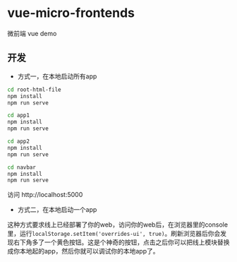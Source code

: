 # vue-micro-frontends
微前端 vue demo

## 开发

- 方式一，在本地启动所有app

```sh
cd root-html-file
npm install
npm run serve
```

```sh
cd app1
npm install
npm run serve
```

```sh
cd app2
npm install
npm run serve
```

```sh
cd navbar
npm install
npm run serve
```

访问 http://localhost:5000

- 方式二，在本地启动一个app

这种方式要求线上已经部署了你的web，访问你的web后，在浏览器里的console里，运行`localStorage.setItem('overrides-ui', true)`。刷新浏览器后你会发现右下角多了一个黄色按钮。这是个神奇的按钮，点击之后你可以把线上模块替换成你本地起的app，然后你就可以调试你的本地app了。
